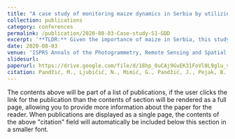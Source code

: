 ```yaml
---
title: "A case study of monitoring maize dynamics in Serbia by utilizing Sentinel-1 data and growing degree days"
collection: publications
category: conferences
permalink: /publication/2020-08-03-Case-study-S1-GDD
excerpt: '**TLDR:** Given the importance of maize in Serbia, this study used Sentinel-1 SAR data and the Growing Degree Days (GDD) method to monitor key growth stages for maize fields during the 2017 and 2018 seasons. The combined approach allowed for estimating crucial stages like tasseling and silking despite weather variations, with radar backscatter trends aligning closely with agronomic estimates, demonstrating global applicability.'
date: 2020-08-03
venue: 'ISPRS Annals of the Photogrammetry, Remote Sensing and Spatial Information Sciences'
slidesurl:
paperurl: https://drive.google.com/file/d/18hp_0uCAj9GvEK31FoVl0L9glu_vL6aD/view'
citation: Pandžić, M., Ljubičić, N., Mimić, G., Pandžić, J., Pejak, B. and Crnojević, V., 2020. A case study of monitoring maize dynamics in Serbia by utilizing Sentinel-1 data and growing degree days. ISPRS Annals of the Photogrammetry, Remote Sensing and Spatial Information Sciences, pp.117-124.'
---
```


The contents above will be part of a list of publications, if the user clicks the link for the publication than the contents of section will be rendered as a full page, allowing you to provide more information about the paper for the reader. When publications are displayed as a single page, the contents of the above "citation" field will automatically be included below this section in a smaller font.
